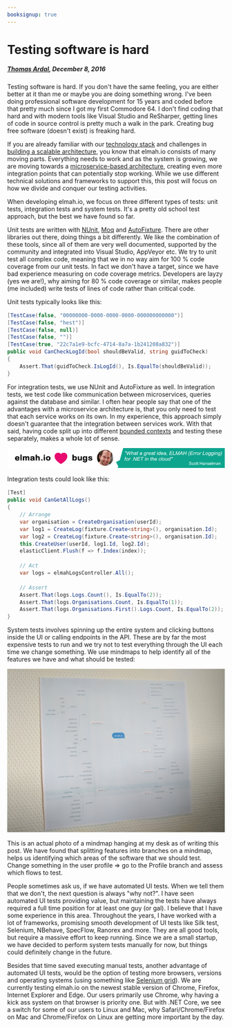 ```yaml
---
booksignup: true
---
```


# Testing software is hard

##### [Thomas Ardal](http://elmah.io/about/), December 8, 2016

Testing software is hard. If you don't have the same feeling, you are either better at it than me or maybe you are doing something wrong. I've been doing professional software development for 15 years and coded before that pretty much since I got my first Commodore 64. I don't find coding that hard and with modern tools like Visual Studio and ReSharper, getting lines of code in source control is pretty much a walk in the park. Creating bug free software (doesn't exist) is freaking hard.

If you are already familiar with our [technology stack](elmah-io-technology-stack.md) and challenges in [building a scalable architecture](building-a-salable-architecture-to-handle-millions-of-errors.md), you know that elmah.io consists of many moving parts. Everything needs to work and as the system is growing, we are moving towards a [microservice-based architecture](https://elmah.io/microservices/), creating even more integration points that can potentially stop working. While we use different technical solutions and frameworks to support this, this post will focus on how we divide and conquer our testing activities.

When developing elmah.io, we focus on three different types of tests: unit tests, integration tests and system tests. It's a pretty old school test approach, but the best we have found so far.

Unit tests are written with [NUnit](https://www.nunit.org/), [Moq](https://github.com/Moq/moq4) and [AutoFixture](https://github.com/AutoFixture/AutoFixture). There are other libraries out there, doing things a bit differently. We like the combination of these tools, since all of them are very well documented, supported by the community and integrated into Visual Studio, AppVeyor etc. We try to unit test all complex code, meaning that we in no way aim for 100 % code coverage from our unit tests. In fact we don't have a target, since we have bad experience measuring on code coverage metrics. Developers are layzy (yes we are!), why aiming for 80 % code coverage or similar, makes people (me included) write tests of lines of code rather than critical code.

Unit tests typically looks like this:

```csharp
[TestCase(false, "00000000-0000-0000-0000-000000000000")]
[TestCase(false, "hest")]
[TestCase(false, null)]
[TestCase(false, "")]
[TestCase(true, "22c7a1e9-bcfc-4714-8a7a-1b241208a832")]
public void CanCheckLogId(bool shouldBeValid, string guidToCheck)
{
    Assert.That(guidToCheck.IsLogId(), Is.EqualTo(shouldBeValid));
}
```

For integration tests, we use NUnit and AutoFixture as well. In integration tests, we test code like communication between microservices, queries against the database and similar. I often hear people say that one of the advantages with a microservice architecture is, that you only need to test that each service works on its own. In my experience, this approach simply doesn't guarantee that the integration between services work. With that said, having code split up into different [bounded contexts](http://martinfowler.com/bliki/BoundedContext.html) and testing these separately, makes a whole lot of sense.

[![Scott Hanselman quote](images/scott-hanselman.png)](https://elmah.io/?utm_source=blogbanner&utm_medium=blog&utm_campaign=blogbanner)

Integration tests could look like this:

```csharp
[Test]
public void CanGetAllLogs()
{
    // Arrange
    var organisation = CreateOrganisation(userId);
    var log1 = CreateLog(fixture.Create<string>(), organisation.Id);
    var log2 = CreateLog(fixture.Create<string>(), organisation.Id);
    this.CreateUser(userId, log1.Id, log2.Id);
    elasticClient.Flush(f => f.Index(index));

    // Act
    var logs = elmahLogsController.All();

    // Assert
    Assert.That(logs.Logs.Count(), Is.EqualTo(2));
    Assert.That(logs.Organisations.Count, Is.EqualTo(1));
    Assert.That(logs.Organisations.First().Logs.Count, Is.EqualTo(2));
}

```

System tests involves spinning up the entire system and clicking buttons inside the UI or calling endpoints in the API. These are by far the most expensive tests to run and we try not to test everything through the UI each time we change something. We use mindmaps to help identify all of the features we have and what should be tested:

![Mindmap of features to test](images/mindmap.png)

This is an actual photo of a mindmap hanging at my desk as of writing this post. We have found that splitting features into branches on a mindmap, helps us identifying which areas of the software that we should test. Change something in the user profile => go to the Profile branch and assess which flows to test.

People sometimes ask us, if we have automated UI tests. When we tell them that we don't, the next question is always "why not?". I have seen automated UI tests providing value, but maintaining the tests have always required a full time position for at least one guy (or gal). I believe that I have some experience in this area. Throughout the years, I have worked with a lot of frameworks, promising smooth development of UI tests like Silk test, Selenium, NBehave, SpecFlow, Ranorex and more. They are all good tools, but require a massive effort to keep running. Since we are a small startup, we have decided to perform system tests manually for now, but things could definitely change in the future.

Besides that time saved executing manual tests, another advantage of automated UI tests, would be the option of testing more browsers, versions and operating systems (using something like [Selenium grid](https://github.com/SeleniumHQ/selenium/wiki/Grid2)). We are currently testing elmah.io on the newest stable version of Chrome, Firefox, Internet Explorer and Edge. Our users primarily use Chrome, why having a kick ass system on that browser is priority one. But with .NET Core, we see a switch for some of our users to Linux and Mac, why Safari/Chrome/Firefox on Mac and Chrome/Firefox on Linux are getting more important by the day.